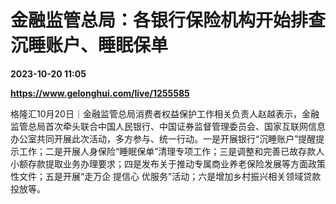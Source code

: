 # 金融监管总局：各银行保险机构开始排查沉睡账户、睡眠保单

**2023-10-20 11:05**

**https://www.gelonghui.com/live/1255585**

格隆汇10月20日｜金融监管总局消费者权益保护工作相关负责人赵越表示，金融监管总局首次牵头联合中国人民银行、中国证券监督管理委员会、国家互联网信息办公室共同开展此次活动，多方参与、统一行动。一是开展银行“沉睡账户”提醒提示工作；二是开展人身保险“睡眠保单”清理专项工作；三是调整和完善已故存款人小额存款提取业务办理要求；四是发布关于推动专属商业养老保险发展等方面政策性文件；五是开展“走万企 提信心 优服务”活动；六是增加乡村振兴相关领域贷款投放等。